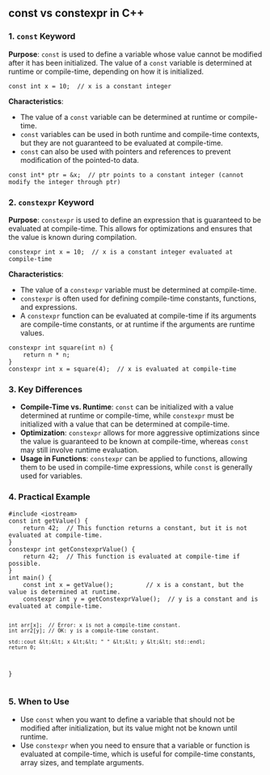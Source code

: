 <!DOCTYPE html>
<html lang="en">
<body>
    <h2>const vs constexpr in C++</h2>
    <h3>1. <code>const</code> Keyword</h3>
    <p><strong>Purpose</strong>: <code>const</code> is used to define a variable whose value cannot be modified after it has been initialized. The value of a <code>const</code> variable is determined at runtime or compile-time, depending on how it is initialized.</p>
    <pre><code>const int x = 10;  // x is a constant integer</code></pre>
    <p><strong>Characteristics</strong>:</p>
    <ul>
        <li>The value of a <code>const</code> variable can be determined at runtime or compile-time.</li>
        <li><code>const</code> variables can be used in both runtime and compile-time contexts, but they are not guaranteed to be evaluated at compile-time.</li>
        <li><code>const</code> can also be used with pointers and references to prevent modification of the pointed-to data.</li>
    </ul>
    <pre><code>const int* ptr = &x;  // ptr points to a constant integer (cannot modify the integer through ptr)</code></pre>
    <h3>2. <code>constexpr</code> Keyword</h3>
    <p><strong>Purpose</strong>: <code>constexpr</code> is used to define an expression that is guaranteed to be evaluated at compile-time. This allows for optimizations and ensures that the value is known during compilation.</p>
    <pre><code>constexpr int x = 10;  // x is a constant integer evaluated at compile-time</code></pre>
    <p><strong>Characteristics</strong>:</p>
    <ul>
        <li>The value of a <code>constexpr</code> variable must be determined at compile-time.</li>
        <li><code>constexpr</code> is often used for defining compile-time constants, functions, and expressions.</li>
        <li>A <code>constexpr</code> function can be evaluated at compile-time if its arguments are compile-time constants, or at runtime if the arguments are runtime values.</li>
    </ul>
    <pre><code>constexpr int square(int n) {
    return n * n;
}
constexpr int x = square(4);  // x is evaluated at compile-time
</code></pre>
    <h3>3. Key Differences</h3>
    <ul>
        <li><strong>Compile-Time vs. Runtime</strong>: <code>const</code> can be initialized with a value determined at runtime or compile-time, while <code>constexpr</code> must be initialized with a value that can be determined at compile-time.</li>
        <li><strong>Optimization</strong>: <code>constexpr</code> allows for more aggressive optimizations since the value is guaranteed to be known at compile-time, whereas <code>const</code> may still involve runtime evaluation.</li>
        <li><strong>Usage in Functions</strong>: <code>constexpr</code> can be applied to functions, allowing them to be used in compile-time expressions, while <code>const</code> is generally used for variables.</li>
    </ul>
    <h3>4. Practical Example</h3>
    <pre><code>#include &lt;iostream&gt;
const int getValue() {
    return 42;  // This function returns a constant, but it is not evaluated at compile-time.
}
constexpr int getConstexprValue() {
    return 42;  // This function is evaluated at compile-time if possible.
}
int main() {
    const int x = getValue();         // x is a constant, but the value is determined at runtime.
    constexpr int y = getConstexprValue();  // y is a constant and is evaluated at compile-time.

    int arr[x];  // Error: x is not a compile-time constant.
    int arr2[y]; // OK: y is a compile-time constant.

    std::cout &lt;&lt; x &lt;&lt; " " &lt;&lt; y &lt;&lt; std::endl;
    return 0;
}
</code></pre>
    <h3>5. When to Use</h3>
    <ul>
        <li>Use <code>const</code> when you want to define a variable that should not be modified after initialization, but its value might not be known until runtime.</li>
        <li>Use <code>constexpr</code> when you need to ensure that a variable or function is evaluated at compile-time, which is useful for compile-time constants, array sizes, and template arguments.</li>
    </ul>
</body>
</html>

